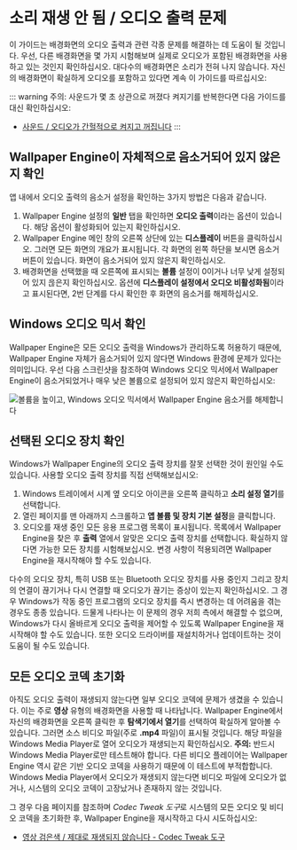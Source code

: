 # 소리 재생 안 됨 / 오디오 출력 문제
이 가이드는 배경화면의 오디오 출력과 관련 각종 문제를 해결하는 데 도움이 될 것입니다. 우선, 다른 배경화면을 몇 가지 시험해보며 실제로 오디오가 포함된 배경화면을 사용하고 있는 것인지 확인하십시오. 대다수의 배경화면은 소리가 전혀 나지 않습니다. 자신의 배경화면이 확실하게 오디오를 포함하고 있다면 계속 이 가이드를 따르십시오:

::: warning
주의: 사운드가 몇 초 상관으로 꺼졌다 켜지기를 반복한다면 다음 가이드를 대신 확인하십시오:

* [사운드 / 오디오가 간헐적으로 켜지고 꺼집니다](/audio/intermittent)
:::

## Wallpaper Engine이 자체적으로 음소거되어 있지 않은지 확인
앱 내에서 오디오 출력의 음소거 설정을 확인하는 3가지 방법은 다음과 같습니다.

1. Wallpaper Engine 설정의 **일반** 탭을 확인하면 **오디오 출력**이라는 옵션이 있습니다. 해당 옵션이 활성화되어 있는지 확인하십시오.
2. Wallpaper Engine 메인 창의 오른쪽 상단에 있는 **디스플레이** 버튼을 클릭하십시오. 그러면 모든 화면의 개요가 표시됩니다. 각 화면의 왼쪽 하단을 보시면 음소거 버튼이 있습니다. 화면이 음소거되어 있지 않은지 확인하십시오.
3. 배경화면을 선택했을 때 오른쪽에 표시되는 **볼륨** 설정이 0이거나 너무 낮게 설정되어 있지 읂은지 확인하십시오. 옵션에 **디스플레이 설정에서 오디오 비활성화됨**이라고 표시된다면, 2번 단계를 다시 확인한 후 화면의 음소거를 해제하십시오.

## Windows 오디오 믹서 확인
Wallpaper Engine은 모든 오디오 출력을 Windows가 관리하도록 허용하기 때문에, Wallpaper Engine 자체가 음소거되어 있지 않다면 Windows 환경에 문제가 있다는 의미입니다. 우선 다음 스크린샷을 참조하여 Windows 오디오 믹서에서 Wallpaper Engine이 음소거되었거나 매우 낮은 볼륨으로 설정되어 있지 않은지 확인하십시오:

![볼륨을 높이고, Windows 오디오 믹서에서 Wallpaper Engine 음소거를 해제합니다](./audiomixer.png)

## 선택된 오디오 장치 확인
Windows가 Wallpaper Engine의 오디오 출력 장치를 잘못 선택한 것이 원인일 수도 있습니다. 사용할 오디오 출력 장치를 직접 선택해보십시오:

1. Windows 트레이에서 시계 옆 오디오 아이콘을 오른쪽 클릭하고 **소리 설정 열기**를 선택합니다.
2. 열린 페이지를 맨 아래까지 스크롤하고 **앱 볼륨 및 장치 기본 설정**을 클릭합니다.
3. 오디오를 재생 중인 모든 응용 프로그램 목록이 표시됩니다. 목록에서 Wallpaper Engine을 찾은 후 **출력** 열에서 알맞은 오디오 출력 장치를 선택합니다. 확실하지 않다면 가능한 모든 장치를 시험해보십시오. 변경 사항이 적용되려면 Wallpaper Engine을 재시작해야 할 수도 있습니다.

다수의 오디오 장치, 특히 USB 또는 Bluetooth 오디오 장치를 사용 중인지 그리고 장치의 연결이 끊기거나 다시 연결할 때 오디오가 끊기는 증상이 있는지 확인하십시오. 그 경우 Windows가 작동 중인 프로그램의 오디오 장치를 즉시 변경하는 데 어려움을 겪는 경우도 종종 있습니다. 드물게 나타나는 이 문제의 경우 저희 측에서 해결할 수 없으며, Windows가 다시 올바르게 오디오 출력을 제어할 수 있도록 Wallpaper Engine을 재시작해야 할 수도 있습니다. 또한 오디오 드라이버를 재설치하거나 업데이트하는 것이 도움이 될 수도 있습니다.

## 모든 오디오 코덱 초기화

아직도 오디오 출력이 재생되지 않는다면 일부 오디오 코덱에 문제가 생겼을 수 있습니다. 이는 주로 **영상** 유형의 배경화면을 사용할 때 나타납니다. Wallpaper Engine에서 자신의 배경화면을 오른쪽 클릭한 후 **탐색기에서 열기**를 선택하여 확실하게 알아볼 수 있습니다. 그러면 소스 비디오 파일(주로 **.mp4** 파일)이 표시될 것입니다. 해당 파일을 Windows Media Player로 열어 오디오가 재생되는지 확인하십시오. **주의:** 반드시 Windows Media Player로만 테스트해야 합니다. 다른 비디오 플레이어는 Wallpaper Engine 역시 같은 기반 오디오 코덱을 사용하기 때문에 이 테스트에 부적합합니다. Windows Media Player에서 오디오가 재생되지 않는다면 비디오 파일에 오디오가 없거나, 시스템의 오디오 코덱이 고장났거나 존재하지 않는 것입니다.

그 경우 다음 페이지를 참조하며 *Codec Tweak 도구*로 시스템의 모든 오디오 및 비디오 코덱을 초기화한 후, Wallpaper Engine을 재시작하고 다시 시도하십시오:

* [영상 검은색 / 제대로 재생되지 않습니다 - Codec Tweak 도구](noshow/notplaying.html#codec-tweak-tool)


